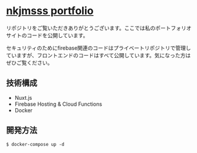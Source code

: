# [nkjmsss portfolio](https://nkjmsss.com)

リポジトリをご覧いただきありがとうございます。ここでは私のポートフォリオサイトのコードを公開しています。

セキュリティのためにfirebase関連のコードはプライベートリポジトリで管理していますが、フロントエンドのコードはすべて公開しています。気になった方はぜひご覧ください。

## 技術構成

- Nuxt.js
- Firebase Hosting & Cloud Functions
- Docker

## 開発方法

```shell
$ docker-compose up -d
```
